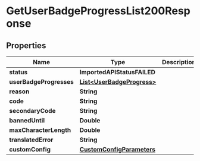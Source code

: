 

# GetUserBadgeProgressList200Response


## Properties

| Name | Type | Description | Notes |
|------------ | ------------- | ------------- | -------------|
|**status** | **ImportedAPIStatusFAILED** |  |  |
|**userBadgeProgresses** | [**List&lt;UserBadgeProgress&gt;**](UserBadgeProgress.md) |  |  |
|**reason** | **String** |  |  |
|**code** | **String** |  |  |
|**secondaryCode** | **String** |  |  [optional] |
|**bannedUntil** | **Double** |  |  [optional] |
|**maxCharacterLength** | **Double** |  |  [optional] |
|**translatedError** | **String** |  |  [optional] |
|**customConfig** | [**CustomConfigParameters**](CustomConfigParameters.md) |  |  [optional] |



